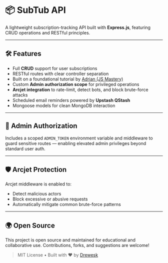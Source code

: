# 📦 SubTub API

A lightweight subscription-tracking API built with **Express.js**, featuring CRUD operations and RESTful principles.

---

## 🛠 Features

- Full **CRUD** support for user subscriptions
- RESTful routes with clear controller separation
- Built on a foundational tutorial by [Adrian (JS Mastery)](https://github.com/adrianhajdin)
- Custom **Admin authorization scope** for privileged operations
- **Arcjet integration** to rate-limit, detect bots, and block brute-force attacks
- Scheduled email reminders powered by **Upstash QStash**
- Mongoose models for clean MongoDB interaction

---

## 🔐 Admin Authorization

Includes a scoped `ADMIN_TOKEN` environment variable and middleware to guard sensitive routes — enabling elevated admin privileges beyond standard user auth.

---

## 🛡 Arcjet Protection

Arcjet middleware is enabled to:
- Detect malicious actors
- Block excessive or abusive requests
- Automatically mitigate common brute-force patterns

---

## 🌍 Open Source

This project is open source and maintained for educational and collaborative use. Contributions, forks, and suggestions are welcome!

> MIT License • Built with ❤️ by [Drewesk](https://github.com/drewesk)
